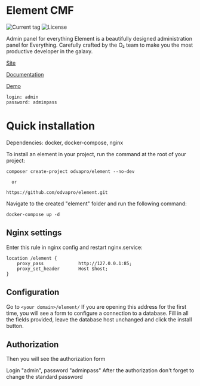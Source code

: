 # Element CMF
![Current tag](https://img.shields.io/github/v/tag/odvapro/element.svg?color=blueviolet)
![License](https://img.shields.io/github/license/odvapro/element)

Admin panel for everything
Element is a beautifully designed administration panel for Everything. Carefully crafted by the O₂ team to make you the most productive developer in the galaxy.

[Site](/documentation)

[Documentation](https://element.odva.pro/docs/)

[Demo](https://element-demo.odva.pro/element/)

```
login: admin
password: adminpass
```

# Quick installation

Dependencies: docker, docker-compose, nginx

To install an element in your project, run the command at the root of your project:

```
composer create-project odvapro/element --no-dev

  or

https://github.com/odvapro/element.git
```

Navigate to the created "element" folder and run the following command:

```
docker-compose up -d
```

## Nginx settings

Enter this rule in nginx config and restart nginx.service:
```
location /element {
    proxy_pass             http://127.0.0.1:85;
    proxy_set_header       Host $host;
}
```

## Configuration

Go to ``` <your domain>/element/ ``` If you are opening this address for the first time, you will see a form to configure a connection to a database.
Fill in all the fields provided, leave the database host unchanged and click the install button.

## Authorization

Then you will see the authorization form

Login "admin", password "adminpass" After the authorization don't forget to change the standard password
